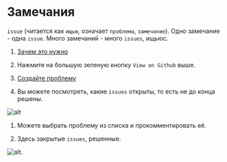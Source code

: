 # Замечания

`issue` (читается как `ищью`, означает `проблема`, `замечание`). 
Одно замечание - одна `issue`. 
Много замечаний - много `issues`, ищьюс.

1. [Зачем это нужно](https://youtu.be/6g33Q_l0p1I?t=71)

1. Нажмите на большую зеленую кнопку `View on Github` выше.

1. [Создайте проблему](https://youtu.be/gf5nZwPJhSk)

1. Вы можете посмотреть, какие `issues` открыты, то есть не до конца решены.

![alt](./README/issues/open.png)

1. Можете выбрать проблему из списка и прокомментировать её.

1. Здесь закрытые `issues`, решенные.

![alt](./README/issues/closed.png).